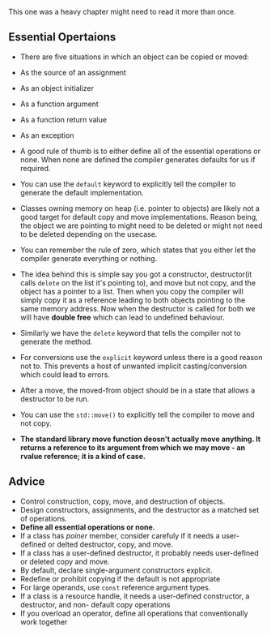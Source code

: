 This one was a heavy chapter might need to read it more than once.

## Essential Opertaions
- There are five situations in which an object can be copied or moved:
 - As the source of an assignment
 - As an object initializer
 - As a function argument
 - As a function return value
 - As an exception

- A good rule of thumb is to either define all of the essential operations or none. When none are defined the compiler generates defaults for us if required.
- You can use the `default` keyword to explicitly tell the compiler to generate the default implementation.
 - Classes owning memory on heap (i.e. pointer to objects) are likely not a good target for default copy and move implementations. Reason being, the object we are pointing to might need to be deleted or might not need to be deleted depending on the usecase.
 - You can remember the rule of zero, which states that you either let the compiler generate everything or nothing.
  - The idea behind this is simple say you got a constructor, destructor(it calls `delete` on the list it's pointing to), and move but not copy, and the object has a pointer to a list. Then when you copy the compiler will simply copy it as a reference leading to both objects pointing to the same memory address. Now when the destructor is called for both we will have **double free** which can lead to undefined behaviour.
- Similarly we have the `delete` keyword that tells the compiler not to generate the method.
- For conversions use the `explicit` keyword unless there is a good reason not to. This prevents a host of unwanted implicit casting/conversion which could lead  to errors.
- After a move, the moved-from object should be in a state that allows a destructor to be run.
- You can use the `std::move()` to explicitly tell the compiler to move and not copy.
 - **The standard library move function deosn't actually move anything. It returns a reference to its argument from which we may move - an rvalue reference; it is a kind of case.**

## Advice
- Control construction, copy, move, and destruction of objects.
- Design constructors, assignments, and the destructor as a matched set of operations.
- **Define all essential operations or none.**
- If a class has *poiner* member, consider carefuly if it needs a user-defined or delted destructor, copy, and move.
- If a class has a user-defined destructor, it probably needs user-defined or deleted copy and move.
- By default, declare single-argument constructors explicit.
- Redefine or prohibit copying if the default is not appropriate
- For large operands, use `const` reference argument types.
- If a class is a resource handle, it needs a user-defined constructor, a destructor, and non- default copy operations
- If you overload an operator, define all operations that conventionally work together
